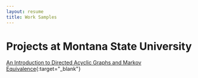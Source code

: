 ```yaml
---
layout: resume
title: Work Samples
---
```


# Projects at Montana State University

[An Introduction to Directed Acyclic Graphs and Markov Equivalence](documents/throolin_writingproject.pdf){:target="_blank"}
